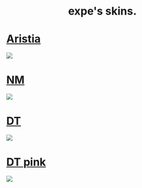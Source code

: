 <h1 align="center">expe's skins.</h1>

# [Aristia](https://github.com/varkely/skinhub/raw/main/player/expe/asdfghjkl_[Aristia].osk)
<img src="https://i.imgur.com/jf36PKP.png">

# [NM](https://github.com/varkely/skinhub/raw/main/player/expe/asdfghjkl_[NM].osk)
<img src="https://i.imgur.com/rH4al0Y.png">

# [DT](https://github.com/varkely/skinhub/raw/main/player/expe/asdfghjkl_[DT].osk)
<img src="https://i.imgur.com/HSndI8U.png">

# [DT pink](https://github.com/varkely/skinhub/raw/main/player/expe/asdfghjkl_[DT]_pink.osk)
<img src="https://i.imgur.com/6vgPtpG.png">
